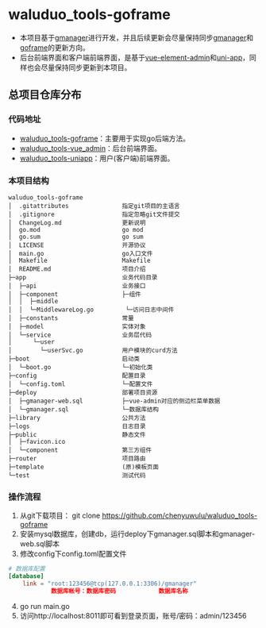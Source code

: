 # waluduo_tools-goframe

* 本项目基于[gmanager](https://github.com/goflyfox/gmanager)进行开发，并且后续更新会尽量保持同步[gmanager](https://github.com/goflyfox/gmanager)和[goframe](https://github.com/gogf/gf)的更新方向。
* 后台前端界面和客户端前端界面，是基于[vue-element-admin](https://github.com/PanJiaChen/vue-element-admin)和[uni-app](https://github.com/dcloudio/uni-app)，同样也会尽量保持同步更新到本项目。

## 总项目仓库分布
### 代码地址
* [waluduo_tools-goframe](https://github.com/chenyuwulu/waluduo_tools-goframe)：主要用于实现go后端方法。
* [waluduo_tools-vue_admin](https://github.com/chenyuwulu/waluduo_tools-vue_admin)：后台前端界面。
* [waluduo_tools-uniapp](https://github.com/chenyuwulu/waluduo_tools-uniapp)：用户(客户端)前端界面。

### 本项目结构
```
waluduo_tools-goframe
│  .gitattributes               指定git项目的主语言
│  .gitignore                   指定忽略git文件提交
│  ChangeLog.md                 更新说明
│  go.mod                       go mod
│  go.sum                       go sum
│  LICENSE                      开源协议
│  main.go                      go入口文件
│  Makefile                     Makefile
│  README.md                    项目介绍
├─app                           业务代码目录
│  ├─api                        业务接口
│  ├─component                  ├─组件
│  │  ├─middle
│  │  └─MiddlewareLog.go         └─访问日志中间件
│  ├─constants                  常量
│  ├─model                      实体对象   
│  └─service                    业务层代码
│      └─user                   
│        └─userSvc.go           用户模块的curd方法
├─boot                          启动类
│  └─boot.go                    └─初始化类
├─config                        配置目录
│  └─config.toml                └─配置文件
├─deploy                        部署项目资源
│  ├─gmanager-web.sql           ├─vue-admin对应的侧边栏菜单数据
│  └─gmanager.sql               └─数据库结构
├─library                       公共方法  
├─logs                          日志目录  
├─public                        静态文件
│  ├─favicon.ico
│  └─component                  第三方组件                          
├─router                        项目路由
├─template                      (原)模板页面
└─test                          测试代码
```

### 操作流程

1. 从git下载项目： git clone https://github.com/chenyuwulu/waluduo_tools-goframe
2. 安装mysql数据库，创建db，运行deploy下gmanager.sql脚本和gmanager-web.sql脚本
3. 修改config下config.toml配置文件
```toml
# 数据库配置
[database]
    link = "root:123456@tcp(127.0.0.1:3306)/gmanager"
            数据库帐号：数据库密码            数据库名称
```
4. go run main.go
5. 访问http://localhost:8011即可看到登录页面，账号/密码：admin/123456
